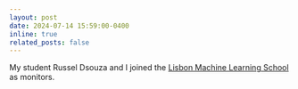 ```yaml
---
layout: post
date: 2024-07-14 15:59:00-0400
inline: true
related_posts: false
---
```


My student Russel Dsouza and I joined the [Lisbon Machine Learning School](http://lxmls.it.pt/2024/) as monitors.